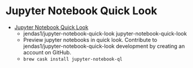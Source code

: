 # Jupyter Notebook Quick Look
- [Jupyter Notebook Quick Look](https://github.com/jendas1/jupyter-notebook-quick-look)
  -  jendas1/jupyter-notebook-quick-look jupyter-notebook-quick-look
  - Preview jupyter notebooks in quick look. Contribute to jendas1/jupyter-notebook-quick-look development by creating an account on GitHub.
  - `brew cask install jupyter-notebook-ql`
